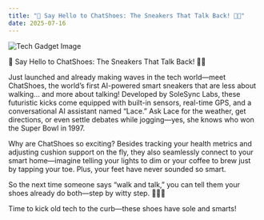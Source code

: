 ```yaml
---
title: "🚀 Say Hello to ChatShoes: The Sneakers That Talk Back! 🧠👟"
date: 2025-07-16
---
```


![Tech Gadget Image](https://images.pexels.com/photos/33022723/pexels-photo-33022723.jpeg?auto=compress&cs=tinysrgb&dpr=2&h=650&w=940)

🚀 Say Hello to ChatShoes: The Sneakers That Talk Back! 🧠👟

Just launched and already making waves in the tech world—meet ChatShoes, the world’s first AI-powered smart sneakers that are less about walking… and more about talking! Developed by SoleSync Labs, these futuristic kicks come equipped with built-in sensors, real-time GPS, and a conversational AI assistant named “Lace.” Ask Lace for the weather, get directions, or even settle debates while jogging—yes, she knows who won the Super Bowl in 1997.

Why are ChatShoes so exciting? Besides tracking your health metrics and adjusting cushion support on the fly, they also seamlessly connect to your smart home—imagine telling your lights to dim or your coffee to brew just by tapping your toe. Plus, your feet have never sounded so smart.

So the next time someone says “walk and talk,” you can tell them your shoes already do both—step by witty step. 🏃💬👟

Time to kick old tech to the curb—these shoes have sole and smarts!




